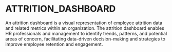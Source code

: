 # ATTRITION_DASHBOARD
An attrition dashboard is a visual representation of employee attrition data and related metrics within an organization.  The attrition dashboard enables HR professionals and management to identify trends, patterns, and potential areas of concern, facilitating data-driven decision-making and strategies to improve employee retention and engagement.
